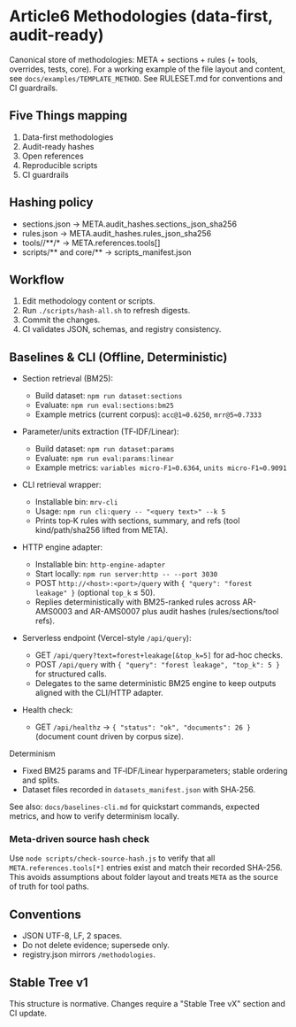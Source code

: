 # Article6 Methodologies (data-first, audit-ready)
Canonical store of methodologies: META + sections + rules (+ tools, overrides, tests, core).
For a working example of the file layout and content, see `docs/examples/TEMPLATE_METHOD`.
See RULESET.md for conventions and CI guardrails.

## Five Things mapping
1. Data-first methodologies
2. Audit-ready hashes
3. Open references
4. Reproducible scripts
5. CI guardrails

## Hashing policy
- sections.json -> META.audit_hashes.sections_json_sha256
- rules.json -> META.audit_hashes.rules_json_sha256
- tools/<ID>/**/* -> META.references.tools[]
- scripts/** and core/** -> scripts_manifest.json

## Workflow
1. Edit methodology content or scripts.
2. Run `./scripts/hash-all.sh` to refresh digests.
3. Commit the changes.
4. CI validates JSON, schemas, and registry consistency.

## Baselines & CLI (Offline, Deterministic)

- Section retrieval (BM25):
  - Build dataset: `npm run dataset:sections`
  - Evaluate: `npm run eval:sections:bm25`
  - Example metrics (current corpus): `acc@1≈0.6250`, `mrr@5≈0.7333`

- Parameter/units extraction (TF‑IDF/Linear):
  - Build dataset: `npm run dataset:params`
  - Evaluate: `npm run eval:params:linear`
  - Example metrics: `variables micro‑F1≈0.6364`, `units micro‑F1≈0.9091`

- CLI retrieval wrapper:
  - Installable bin: `mrv-cli`
  - Usage: `npm run cli:query -- "<query text>" --k 5`
  - Prints top‑K rules with sections, summary, and refs (tool kind/path/sha256 lifted from META).

- HTTP engine adapter:
  - Installable bin: `http-engine-adapter`
  - Start locally: `npm run server:http -- --port 3030`
  - POST `http://<host>:<port>/query` with `{ "query": "forest leakage" }` (optional `top_k` ≤ 50).
  - Replies deterministically with BM25-ranked rules across AR-AMS0003 and AR-AMS0007 plus audit hashes (rules/sections/tool refs).
- Serverless endpoint (Vercel-style `/api/query`):
  - GET `/api/query?text=forest+leakage[&top_k=5]` for ad-hoc checks.
  - POST `/api/query` with `{ "query": "forest leakage", "top_k": 5 }` for structured calls.
  - Delegates to the same deterministic BM25 engine to keep outputs aligned with the CLI/HTTP adapter.
- Health check:
  - GET `/api/healthz` → `{ "status": "ok", "documents": 26 }` (document count driven by corpus size).

Determinism
- Fixed BM25 params and TF‑IDF/Linear hyperparameters; stable ordering and splits.
- Dataset files recorded in `datasets_manifest.json` with SHA‑256.

See also: `docs/baselines-cli.md` for quickstart commands, expected metrics, and how to verify determinism locally.

### Meta-driven source hash check
Use `node scripts/check-source-hash.js` to verify that all `META.references.tools[*]` entries exist and match their recorded SHA-256. This avoids assumptions about folder layout and treats `META` as the source of truth for tool paths.

## Conventions
- JSON UTF-8, LF, 2 spaces.
- Do not delete evidence; supersede only.
- registry.json mirrors `/methodologies`.

## Stable Tree v1
This structure is normative. Changes require a "Stable Tree vX" section and CI update.
